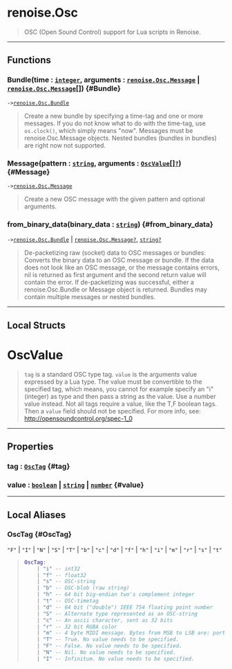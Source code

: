 # renoise.Osc  
> OSC (Open Sound Control) support for Lua scripts in Renoise.  

<!-- toc -->
  

---  
## Functions
### Bundle(time : [`integer`](../../API/builtins/integer.md), arguments : [`renoise.Osc.Message`](../../API/renoise/renoise.Osc.Message.md) | [`renoise.Osc.Message`](../../API/renoise/renoise.Osc.Message.md)[]) {#Bundle}
`->`[`renoise.Osc.Bundle`](../../API/renoise/renoise.Osc.Bundle.md)  

> Create a new bundle by specifying a time-tag and one or more messages.
> If you do not know what to do with the time-tag, use `os.clock()`,
> which simply means "now". Messages must be renoise.Osc.Message objects.
> Nested bundles (bundles in bundles) are right now not supported.
### Message(pattern : [`string`](../../API/builtins/string.md), arguments : [`OscValue`](#oscvalue)[][`?`](../../API/builtins/nil.md)) {#Message}
`->`[`renoise.Osc.Message`](../../API/renoise/renoise.Osc.Message.md)  

> Create a new OSC message with the given pattern and optional arguments.
### from_binary_data(binary_data : [`string`](../../API/builtins/string.md)) {#from_binary_data}
`->`[`renoise.Osc.Bundle`](../../API/renoise/renoise.Osc.Bundle.md) | [`renoise.Osc.Message`](../../API/renoise/renoise.Osc.Message.md)[`?`](../../API/builtins/nil.md), [`string`](../../API/builtins/string.md)[`?`](../../API/builtins/nil.md)  

> De-packetizing raw (socket) data to OSC messages or bundles:
> Converts the binary data to an OSC message or bundle. If the data does not
> look like an OSC message, or the message contains errors, nil is returned
> as first argument and the second return value will contain the error.
> If de-packetizing was successful, either a renoise.Osc.Bundle or Message
> object is returned. Bundles may contain multiple messages or nested bundles.  



---  
## Local Structs  
# OscValue  
> `tag` is a standard OSC type tag. `value` is the arguments value expressed
> by a Lua type. The value must be convertible to the specified tag, which
> means, you cannot for example specify an "i" (integer) as type and then pass
> a string as the value. Use a number value instead. Not all tags require a
> value, like the T,F boolean tags. Then a `value` field should not be
> specified. For more info, see: http://opensoundcontrol.org/spec-1_0  

<!-- toc -->
  

---  
## Properties
### tag : [`OscTag`](#OscTag) {#tag}
### value : [`boolean`](../../API/builtins/boolean.md) | [`string`](../../API/builtins/string.md) | [`number`](../../API/builtins/number.md) {#value}
  

  



---  
## Local Aliases  
### OscTag {#OscTag}
`"F"` | `"I"` | `"N"` | `"S"` | `"T"` | `"b"` | `"c"` | `"d"` | `"f"` | `"h"` | `"i"` | `"m"` | `"r"` | `"s"` | `"t"`  
> ```lua
> OscTag:
>     | "i" -- int32
>     | "f" -- float32
>     | "s" -- OSC-string
>     | "b" -- OSC-blob (raw string)
>     | "h" -- 64 bit big-endian two's complement integer
>     | "t" -- OSC-timetag
>     | "d" -- 64 bit ("double") IEEE 754 floating point number
>     | "S" -- Alternate type represented as an OSC-string
>     | "c" -- An ascii character, sent as 32 bits
>     | "r" -- 32 bit RGBA color
>     | "m" -- 4 byte MIDI message. Bytes from MSB to LSB are: port id, status byte, data1, data2
>     | "T" -- True. No value needs to be specified.
>     | "F" -- False. No value needs to be specified.
>     | "N" -- Nil. No value needs to be specified.
>     | "I" -- Infinitum. No value needs to be specified.
> ```  
  


